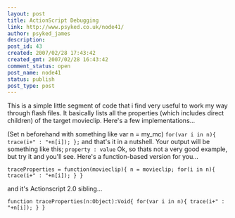 ```yaml
---
layout: post
title: ActionScript Debugging
link: http://www.psyked.co.uk/node41/
author: psyked_james
description: 
post_id: 43
created: 2007/02/28 17:43:42
created_gmt: 2007/02/28 16:43:42
comment_status: open
post_name: node41
status: publish
post_type: post
---
```


This is a simple little segment of code that i find very useful to work my way through flash files. It basically lists 
all the properties (which includes direct children) of the target movieclip. Here's a few implementations... 

(Set n beforehand with something like var n = my_mc) `for(var i in n){ trace(i+" : "+n[i]); };` and that's it in a 
nutshell. Your output will be something like this; `property : value` Ok, so thats not a very good example, but try it 
and you'll see. Here's a function-based version for you... 

`traceProperties = function(movieclip){ n = movieclip; for(i in n){ trace(i+" : "+n[i]); } }` 

and it's Actionscript 2.0 sibling... 

`function traceProperties(n:Object):Void{ for(var i in n){ trace(i+" : "+n[i]); } }`